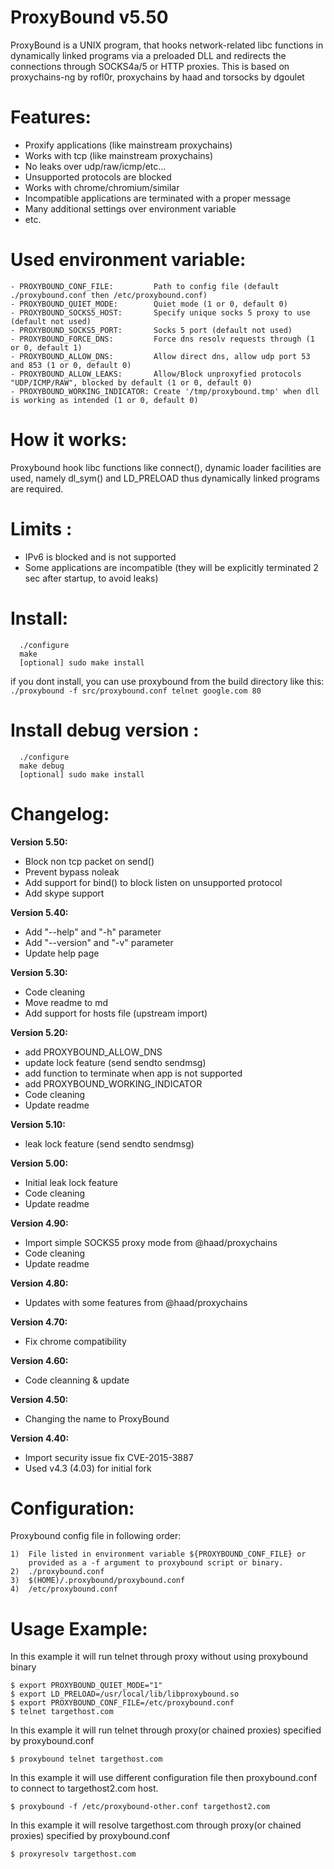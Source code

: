 ProxyBound v5.50
================

ProxyBound is a UNIX program, that hooks network-related libc functions in dynamically linked programs via a preloaded DLL and redirects the connections through SOCKS4a/5 or HTTP proxies. This is based on  proxychains-ng by rofl0r, proxychains by haad and torsocks by dgoulet
  
Features:
=========

- Proxify applications (like mainstream proxychains)
- Works with tcp (like mainstream proxychains)
- No leaks over udp/raw/icmp/etc...
- Unsupported protocols are blocked
- Works with chrome/chromium/similar 
- Incompatible applications are terminated with a proper message
- Many additional settings over environment variable
- etc.

Used environment variable:
==========================

```
- PROXYBOUND_CONF_FILE:         Path to config file (default ./proxybound.conf then /etc/proxybound.conf)
- PROXYBOUND_QUIET_MODE:        Quiet mode (1 or 0, default 0)
- PROXYBOUND_SOCKS5_HOST:       Specify unique socks 5 proxy to use (default not used)
- PROXYBOUND_SOCKS5_PORT:       Socks 5 port (default not used)
- PROXYBOUND_FORCE_DNS:         Force dns resolv requests through (1 or 0, default 1)
- PROXYBOUND_ALLOW_DNS:         Allow direct dns, allow udp port 53 and 853 (1 or 0, default 0)
- PROXYBOUND_ALLOW_LEAKS:       Allow/Block unproxyfied protocols "UDP/ICMP/RAW", blocked by default (1 or 0, default 0)
- PROXYBOUND_WORKING_INDICATOR: Create '/tmp/proxybound.tmp' when dll is working as intended (1 or 0, default 0)
```

How it works:
=============

Proxybound hook libc functions like connect(), dynamic loader facilities are used, namely dl_sym() and LD_PRELOAD thus dynamically linked programs are required.
  
Limits : 
========

- IPv6 is blocked and is not supported
- Some applications are incompatible (they will be explicitly terminated 2 sec after startup, to avoid leaks)

Install:
========

```
  ./configure
  make
  [optional] sudo make install
```

if you dont install, you can use proxybound from the build directory like this: `./proxybound -f src/proxybound.conf telnet google.com 80`

Install debug version :
=======================

```
  ./configure
  make debug
  [optional] sudo make install
```

Changelog:
==========

**Version 5.50:**

- Block non tcp packet on send()
- Prevent bypass noleak
- Add support for bind() to block listen on unsupported protocol 
- Add skype support

**Version 5.40:**

- Add "--help" and "-h" parameter
- Add "--version" and "-v" parameter
- Update help page

**Version 5.30:**

- Code cleaning
- Move readme to md
- Add support for hosts file (upstream import)

**Version 5.20:**

- add PROXYBOUND_ALLOW_DNS
- update lock feature (send sendto sendmsg)
- add function to terminate when app is not supported
- add PROXYBOUND_WORKING_INDICATOR
- Code cleaning
- Update readme 

**Version 5.10:**

- leak lock feature (send sendto sendmsg)

**Version 5.00:**

- Initial leak lock feature
- Code cleaning
- Update readme 

**Version 4.90:**

- Import simple SOCKS5 proxy mode from @haad/proxychains
- Code cleaning
- Update readme 

**Version 4.80:**

- Updates with some features from @haad/proxychains

**Version 4.70:**

- Fix chrome compatibility

**Version 4.60:**

- Code cleanning & update

**Version 4.50:**

- Changing the name to ProxyBound

**Version 4.40:**

- Import security issue fix CVE-2015-3887 
- Used v4.3 (4.03) for initial fork

Configuration:
==============

Proxybound config file in following order:

```
1)	File listed in environment variable ${PROXYBOUND_CONF_FILE} or
    provided as a -f argument to proxybound script or binary.
2)	./proxybound.conf
3)	$(HOME)/.proxybound/proxybound.conf
4)	/etc/proxybound.conf
```

Usage Example:
==============

In this example it will run telnet through proxy without using proxybound binary

```
$ export PROXYBOUND_QUIET_MODE="1"
$ export LD_PRELOAD=/usr/local/lib/libproxybound.so
$ export PROXYBOUND_CONF_FILE=/etc/proxybound.conf
$ telnet targethost.com
```

In this example it will run telnet through proxy(or chained proxies) specified by proxybound.conf

```
$ proxybound telnet targethost.com
```

In this example it will use different configuration file then proxybound.conf to connect to targethost2.com host.

```
$ proxybound -f /etc/proxybound-other.conf targethost2.com
```

In this example it will resolve targethost.com through proxy(or chained proxies) specified by proxybound.conf

```
$ proxyresolv targethost.com
```
